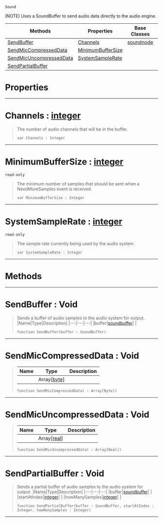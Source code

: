  `Sound`

(NOTE) Uses a SoundBuffer to send audio data directly to the audio engine.

|Methods|Properties|Base Classes|Derived Classes|
|---|---|---|---|
|[ SendBuffer](https://plasmaengine.github.io/PlasmaDocs/Plasma1/C++/code_reference/class_reference/customaudionode.markdown#sendbuffer-void)|[ Channels](https://plasmaengine.github.io/PlasmaDocs/Plasma1/C++/code_reference/class_reference/customaudionode.markdown#channels-plasma-engine-doc)|[soundnode](https://plasmaengine.github.io/PlasmaDocs/Plasma1/C++/code_reference/class_reference/soundnode.markdown)| |
|[ SendMicCompressedData](https://plasmaengine.github.io/PlasmaDocs/Plasma1/C++/code_reference/class_reference/customaudionode.markdown#sendmiccompresseddata-vo)|[ MinimumBufferSize](https://plasmaengine.github.io/PlasmaDocs/Plasma1/C++/code_reference/class_reference/customaudionode.markdown#minimumbuffersize-plasma-e)| | |
|[ SendMicUncompressedData](https://plasmaengine.github.io/PlasmaDocs/Plasma1/C++/code_reference/class_reference/customaudionode.markdown#sendmicuncompresseddata)|[ SystemSampleRate](https://plasmaengine.github.io/PlasmaDocs/Plasma1/C++/code_reference/class_reference/customaudionode.markdown#systemsamplerate-plasma-en)| | |
|[ SendPartialBuffer](https://plasmaengine.github.io/PlasmaDocs/Plasma1/C++/code_reference/class_reference/customaudionode.markdown#sendpartialbuffer-void)| | | |


 #  Properties


---  
 #  Channels : [integer](https://plasmaengine.github.io/PlasmaDocs/Plasma1/C++/code_reference/lightning_base_types/integer.markdown)

> The number of audio channels that will be in the buffer.
> ``` lang=cpp, name=Lightning
> var Channels : Integer


---  
 #  MinimumBufferSize : [integer](https://plasmaengine.github.io/PlasmaDocs/Plasma1/C++/code_reference/lightning_base_types/integer.markdown)

 `read-only`

> The minimum number of samples that should be sent when a NeedMoreSamples event is received.
> ``` lang=cpp, name=Lightning
> var MinimumBufferSize : Integer


---  
 #  SystemSampleRate : [integer](https://plasmaengine.github.io/PlasmaDocs/Plasma1/C++/code_reference/lightning_base_types/integer.markdown)

 `read-only`

> The sample rate currently being used by the audio system.
> ``` lang=cpp, name=Lightning
> var SystemSampleRate : Integer


---  
 #  Methods


---  
 #  SendBuffer : Void

> Sends a buffer of audio samples to the audio system for output.
> |Name|Type|Description|
> |---|---|---|
> |buffer|[soundbuffer](https://plasmaengine.github.io/PlasmaDocs/Plasma1/C++/code_reference/class_reference/soundbuffer.markdown)| |
> ``` lang=cpp, name=Lightning
> function SendBuffer(buffer : SoundBuffer)
> ``` 


---  
 #  SendMicCompressedData : Void

> 
> |Name|Type|Description|
> |---|---|---|
> ||Array[[byte](https://plasmaengine.github.io/PlasmaDocs/Plasma1/C++/code_reference/lightning_base_types/byte.markdown)]| |
> ``` lang=cpp, name=Lightning
> function SendMicCompressedData( : Array[Byte])
> ``` 


---  
 #  SendMicUncompressedData : Void

> 
> |Name|Type|Description|
> |---|---|---|
> ||Array[[real](https://plasmaengine.github.io/PlasmaDocs/Plasma1/C++/code_reference/lightning_base_types/real.markdown)]| |
> ``` lang=cpp, name=Lightning
> function SendMicUncompressedData( : Array[Real])
> ``` 


---  
 #  SendPartialBuffer : Void

> Sends a partial buffer of audio samples to the audio system for output.
> |Name|Type|Description|
> |---|---|---|
> |buffer|[soundbuffer](https://plasmaengine.github.io/PlasmaDocs/Plasma1/C++/code_reference/class_reference/soundbuffer.markdown)| |
> |startAtIndex|[integer](https://plasmaengine.github.io/PlasmaDocs/Plasma1/C++/code_reference/lightning_base_types/integer.markdown)| |
> |howManySamples|[integer](https://plasmaengine.github.io/PlasmaDocs/Plasma1/C++/code_reference/lightning_base_types/integer.markdown)| |
> ``` lang=cpp, name=Lightning
> function SendPartialBuffer(buffer : SoundBuffer, startAtIndex : Integer, howManySamples : Integer)
> ``` 


---  
 

 